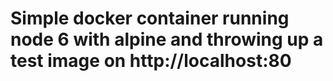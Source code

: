 # Simple docker container running node 6 with alpine and throwing up a test image on http://localhost:80
